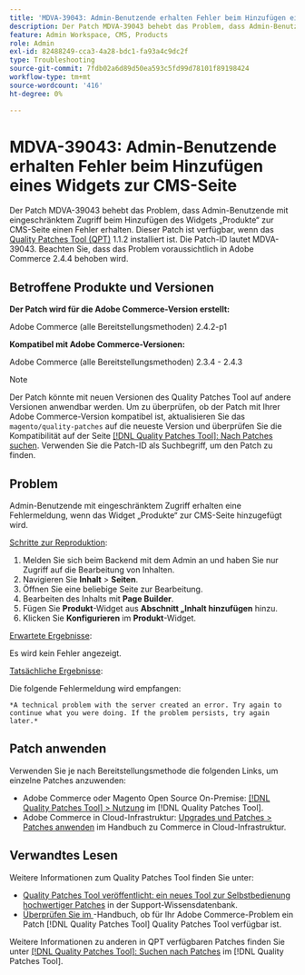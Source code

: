 ```yaml
---
title: 'MDVA-39043: Admin-Benutzende erhalten Fehler beim Hinzufügen eines Widgets zur CMS-Seite'
description: Der Patch MDVA-39043 behebt das Problem, dass Admin-Benutzende mit eingeschränktem Zugriff beim Hinzufügen des Widgets „Produkte“ zur CMS-Seite einen Fehler erhalten. Dieser Patch ist verfügbar, wenn das [Quality Patches Tool (QPT)](https://experienceleague.adobe.com/en/docs/commerce-operations/tools/quality-patches-tool/quality-patches-tool-to-self-serve-quality-patches) 1.1.2 installiert ist. Die Patch-ID lautet MDVA-39043. Beachten Sie, dass das Problem voraussichtlich in Adobe Commerce 2.4.4 behoben wird.
feature: Admin Workspace, CMS, Products
role: Admin
exl-id: 82488249-cca3-4a28-bdc1-fa93a4c9dc2f
type: Troubleshooting
source-git-commit: 7fdb02a6d89d50ea593c5fd99d78101f89198424
workflow-type: tm+mt
source-wordcount: '416'
ht-degree: 0%

---
```


# MDVA-39043: Admin-Benutzende erhalten Fehler beim Hinzufügen eines Widgets zur CMS-Seite

Der Patch MDVA-39043 behebt das Problem, dass Admin-Benutzende mit eingeschränktem Zugriff beim Hinzufügen des Widgets „Produkte“ zur CMS-Seite einen Fehler erhalten. Dieser Patch ist verfügbar, wenn das [Quality Patches Tool (QPT)](https://experienceleague.adobe.com/en/docs/commerce-operations/tools/quality-patches-tool/quality-patches-tool-to-self-serve-quality-patches) 1.1.2 installiert ist. Die Patch-ID lautet MDVA-39043. Beachten Sie, dass das Problem voraussichtlich in Adobe Commerce 2.4.4 behoben wird.

## Betroffene Produkte und Versionen

**Der Patch wird für die Adobe Commerce-Version erstellt:**

Adobe Commerce (alle Bereitstellungsmethoden) 2.4.2-p1

**Kompatibel mit Adobe Commerce-Versionen:**

Adobe Commerce (alle Bereitstellungsmethoden) 2.3.4 - 2.4.3

>[!NOTE]
>
>Der Patch könnte mit neuen Versionen des Quality Patches Tool auf andere Versionen anwendbar werden. Um zu überprüfen, ob der Patch mit Ihrer Adobe Commerce-Version kompatibel ist, aktualisieren Sie das `magento/quality-patches` auf die neueste Version und überprüfen Sie die Kompatibilität auf der Seite [[!DNL Quality Patches Tool]: Nach Patches suchen](https://experienceleague.adobe.com/en/docs/commerce-operations/tools/quality-patches-tool/quality-patches-tool-to-self-serve-quality-patches). Verwenden Sie die Patch-ID als Suchbegriff, um den Patch zu finden.

## Problem

Admin-Benutzende mit eingeschränktem Zugriff erhalten eine Fehlermeldung, wenn das Widget „Produkte“ zur CMS-Seite hinzugefügt wird.

<u>Schritte zur Reproduktion</u>:

1. Melden Sie sich beim Backend mit dem Admin an und haben Sie nur Zugriff auf die Bearbeitung von Inhalten.
1. Navigieren Sie **Inhalt** > **Seiten**.
1. Öffnen Sie eine beliebige Seite zur Bearbeitung.
1. Bearbeiten des Inhalts mit **Page Builder**.
1. Fügen Sie **Produkt**-Widget aus **Abschnitt „Inhalt hinzufügen** hinzu.
1. Klicken Sie **Konfigurieren** im **Produkt**-Widget.

<u>Erwartete Ergebnisse</u>:

Es wird kein Fehler angezeigt.

<u>Tatsächliche Ergebnisse</u>:

Die folgende Fehlermeldung wird empfangen:

`*A technical problem with the server created an error. Try again to continue what you were doing. If the problem persists, try again later.*`

## Patch anwenden

Verwenden Sie je nach Bereitstellungsmethode die folgenden Links, um einzelne Patches anzuwenden:

* Adobe Commerce oder Magento Open Source On-Premise: [[!DNL Quality Patches Tool] > Nutzung](/help/tools/quality-patches-tool/usage.md) im [!DNL Quality Patches Tool].
* Adobe Commerce in Cloud-Infrastruktur: [Upgrades und Patches > Patches anwenden](https://experienceleague.adobe.com/docs/commerce-cloud-service/user-guide/develop/upgrade/apply-patches.html) im Handbuch zu Commerce in Cloud-Infrastruktur.

## Verwandtes Lesen

Weitere Informationen zum Quality Patches Tool finden Sie unter:

* [Quality Patches Tool veröffentlicht: ein neues Tool zur Selbstbedienung hochwertiger Patches](https://experienceleague.adobe.com/en/docs/commerce-operations/tools/quality-patches-tool/quality-patches-tool-to-self-serve-quality-patches) in der Support-Wissensdatenbank.
* [Überprüfen Sie im ](/help/tools/quality-patches-tool/patches-available-in-qpt/check-patch-for-magento-issue-with-magento-quality-patches.md)-Handbuch, ob für Ihr Adobe Commerce-Problem ein Patch [!DNL Quality Patches Tool] Quality Patches Tool verfügbar ist.

Weitere Informationen zu anderen in QPT verfügbaren Patches finden Sie unter [[!DNL Quality Patches Tool]: Suchen nach Patches](https://experienceleague.adobe.com/tools/commerce-quality-patches/index.html) im [!DNL Quality Patches Tool].
